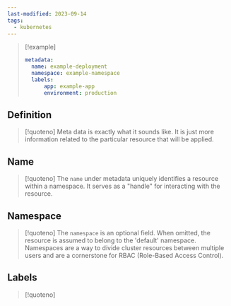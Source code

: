 ```yaml
---
last-modified: 2023-09-14
tags:
  - kubernetes
---
```

> [!example]
> ```yaml
> metadata:
>	name: example-deployment
>	namespace: example-namespace
>	labels:
> 		app: example-app
> 		environment: production
> ```
## Definition

> [!quoteno]
> Meta data is exactly what it sounds like. It is just more information related to the particular resource that will be applied.

## Name

> [!quoteno]
> The `name` under metadata uniquely identifies a resource within a namespace. It serves as a "handle" for interacting with the resource.

## Namespace

> [!quoteno] 
> The `namespace` is an optional field. When omitted, the resource is assumed to belong to the 'default' namespace. Namespaces are a way to divide cluster resources between multiple users and are a cornerstone for RBAC (Role-Based Access Control).

## Labels

> [!quoteno]
> 